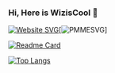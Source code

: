 ### Hi, Here is WizisCool 👋
[![Website SVG](https://image.dooo.ng/i/2023/11/20/Dooong.svg)](https://dooo.ng)[![PMMESVG](https://image.dooo.ng/i/2023/11/20/PrivateMe.svg)]
  
[![Readme Card](https://github-readme-stats.vercel.app/api?username=wiziscool&show_icons=true&title_color=ffffff&icon_color=bb2acf&text_color=daf7dc&bg_color=151515)](https://github.com/wiziscool)

[![Top Langs](https://github-readme-stats.vercel.app/api/top-langs/?username=wiziscool&layout=compact&exclude_repo=sumy7.github.io&title_color=ffffff&icon_color=bb2acf&text_color=daf7dc&bg_color=151515)](https://github.com/wiziscool)
